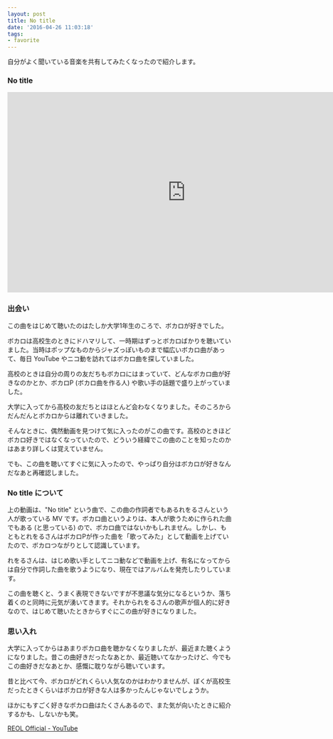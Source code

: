 ```yaml
---
layout: post
title: No title
date: '2016-04-26 11:03:18'
tags:
- favorite
---
```


自分がよく聞いている音楽を共有してみたくなったので紹介します。

### No title
<iframe width="800" height="450" src="https://www.youtube.com/embed/LfephiFN76E?rel=0&amp;showinfo=0" frameborder="0" allowfullscreen></iframe>

### 出会い
この曲をはじめて聴いたのはたしか大学1年生のころで、ボカロが好きでした。

ボカロは高校生のときにドハマリして、一時期はずっとボカロばかりを聴いていました。当時はポップなものからジャズっぽいものまで幅広いボカロ曲があって、毎日 YouTube やニコ動を訪れてはボカロ曲を探していました。

高校のときは自分の周りの友だちもボカロにはまっていて、どんなボカロ曲が好きなのかとか、ボカロP (ボカロ曲を作る人) や歌い手の話題で盛り上がっていました。

大学に入ってから高校の友だちとはほとんど会わなくなりました。そのころからだんだんとボカロからは離れていきました。

そんなときに、偶然動画を見つけて気に入ったのがこの曲です。高校のときほどボカロ好きではなくなっていたので、どういう経緯でこの曲のことを知ったのかはあまり詳しくは覚えていません。

でも、この曲を聴いてすぐに気に入ったので、やっぱり自分はボカロが好きなんだなあと再確認しました。

### No title について
上の動画は、"No title" という曲で、この曲の作詞者でもあるれをるさんという人が歌っている MV です。ボカロ曲というよりは、本人が歌うために作られた曲でもある (と思っている) ので、ボカロ曲ではないかもしれません。しかし、もともとれをるさんはボカロPが作った曲を「歌ってみた」として動画を上げていたので、ボカロつながりとして認識しています。

れをるさんは、はじめ歌い手としてニコ動などで動画を上げ、有名になってからは自分で作詞した曲を歌うようになり、現在ではアルバムを発売したりしています。

この曲を聴くと、うまく表現できないですが不思議な気分になるというか、落ち着くのと同時に元気が湧いてきます。それかられをるさんの歌声が個人的に好きなので、はじめて聴いたときからすぐにこの曲が好きになりました。

### 思い入れ
大学に入ってからはあまりボカロ曲を聴かなくなりましたが、最近また聴くようになりました。昔この曲好きだったなあとか、最近聴いてなかったけど、今でもこの曲好きだなあとか、感慨に耽りながら聴いています。

昔と比べて今、ボカロがどれくらい人気なのかはわかりませんが、ぼくが高校生だったときくらいはボカロが好きな人は多かったんじゃないでしょうか。

ほかにもすごく好きなボカロ曲はたくさんあるので、また気が向いたときに紹介するかも、しないかも笑。

<a href="https://www.youtube.com/user/reolch/" target="_blank">REOL Official - YouTube</a>